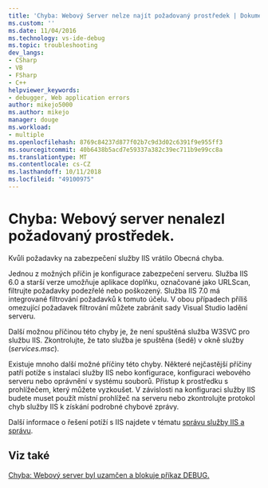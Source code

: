 ```yaml
---
title: 'Chyba: Webový Server nelze najít požadovaný prostředek | Dokumentace Microsoftu'
ms.custom: ''
ms.date: 11/04/2016
ms.technology: vs-ide-debug
ms.topic: troubleshooting
dev_langs:
- CSharp
- VB
- FSharp
- C++
helpviewer_keywords:
- debugger, Web application errors
author: mikejo5000
ms.author: mikejo
manager: douge
ms.workload:
- multiple
ms.openlocfilehash: 8769c84237d877f02b7c9d3d02c6391f9e955ff3
ms.sourcegitcommit: 40b6438b5acd7e59337a382c39ec711b9e99cc8a
ms.translationtype: MT
ms.contentlocale: cs-CZ
ms.lasthandoff: 10/11/2018
ms.locfileid: "49100975"
---
```

# <a name="error-the-web-server-could-not-find-the-requested-resource"></a>Chyba: Webový server nenalezl požadovaný prostředek.
Kvůli požadavky na zabezpečení služby IIS vrátilo Obecná chyba.  

Jednou z možných příčin je konfigurace zabezpečení serveru. Služba IIS 6.0 a starší verze umožňuje aplikace doplňku, označované jako URLScan, filtrujte požadavky podezřelé nebo poškozený. Služba IIS 7.0 má integrované filtrování požadavků k tomuto účelu. V obou případech příliš omezující požadavek filtrování můžete zabránit sady Visual Studio ladění serveru.  

Další možnou příčinou této chyby je, že není spuštěná služba W3SVC pro službu IIS. Zkontrolujte, že tato služba je spuštěna (šedě) v okně služby (*services.msc*).

Existuje mnoho další možné příčiny této chyby. Některé nejčastější příčiny patří potíže s instalaci služby IIS nebo konfigurace, konfiguraci webového serveru nebo oprávnění v systému souborů. Přístup k prostředku s prohlížečem, který můžete vyzkoušet. V závislosti na konfiguraci služby IIS budete muset použít místní prohlížeč na serveru nebo zkontrolujte protokol chyb služby IIS k získání podrobné chybové zprávy.  
  
 Další informace o řešení potíží s IIS najdete v tématu [správu služby IIS a správu](/iis/manage/provisioning-and-managing-iis/iis-management-and-administration).  
  
## <a name="see-also"></a>Viz také  
 [Chyba: Webový server byl uzamčen a blokuje příkaz DEBUG.](../debugger/error-the-web-server-has-been-locked-down-and-is-blocking-the-debug-verb.md)